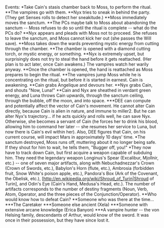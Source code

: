 Events:
*Take Cain's stasis chamber back to Moss, to perform the ritual.
**The vampires go with them.
**Nyx tries to sneak in behind the party. (They get Senses rolls to detect her sneakitude.)
**Moss immediately moves the sanctum.
**The PCs maybe talk to Moss about abandoning the sanctum -- Moss refuses to do so until the ritual is complete -- what do the PCs do?
**Nyx appears and pleads with Moss not to proceed. She refuses to leave the sanctum, and Moss cannot kick her out (she passes the Will save).
**Moss takes down the wards preventing mystic energy from cutting through the chamber.
**The chamber is opened with a diamond cutting torch, or mystic energy, or something.
**Nyx is extremely upset, but surprisingly does not try to steal the hand before it gets reattached. (Her plan is to act later, once Cain awakens.) The vampires watch her warily anyway.
**Once the chamber is opened, the hand is reattached as Moss prepares to begin the ritual.
**The vampires jump Moss while he is concentrating on the ritual, but before it is started in earnest. Cain is awakening.
**Cain grabs Angelique and devours her.
**Nyx grabs Cain, and shouts &quot;Now, Luna!&quot;
**Cain and Nyx are sheathed in verdant green energy, and Luna throws Cain upwards, through the sanctum ceiling, through the bubble, off the moon, and into space.
***DEE can compute and potentially affect the vector of Cain's movement. He cannot alter Cain directly, because Cain is alien in nature, and immune to miller2. But he can alter Nyx's trajectory... if he acts quickly and rolls well, he can save Nyx. Otherwise, she becomes a servant of Cain (he forces her to drink his blood, allowing him to command her later -- she resumes her service to Luna, but now there is Cain's evil within her). Also, DEE figures that Cain, on his current course, will impact Mars in approximately 10 days' time.
*The sanctum destroyed, Moss runs off, muttering about it no longer being safe. If they shout for him to wait, he tells them, &quot;Bugger off, you!&quot;
*They now have to track down Cain, but first acquire a weapon capable of subduing him. They need the legendary weapon Longinus's Spear (Excalibur, Mjollnir, etc.) -- one of seven major artifacts, along with Nebuchadnezzar's Crown (Crown of Swords, etc.), Babylon's Horn (flute, etc.), Ambrosia (forbidden fruit, Snow White's poison apple, etc.), Pandora's Box (Ark of the Covenant, the Obelisk, etc.), [http://en.wikipedia.org/wiki/Shroud_of_Turin|Shroud of Turin], and Odin's Eye (Cain's Hand, Medusa's Head, etc.). The number of artifacts corresponds to the number of destiny fragments (Noun, Verb, Atom, Operator, and the three pieces of the Conjunction/Operator).
**Who would know how to defeat Cain?
**Someone who was there at the time...
***The Caretaker
***Someone else ancient (Xela)
***Someone with extensive arcane knowledge (Erica Banyon)
***A vampire hunter -- the von Helsing family, descendants of Arthur, would know of the sword. It was once in their possession, but they have since lost it.

